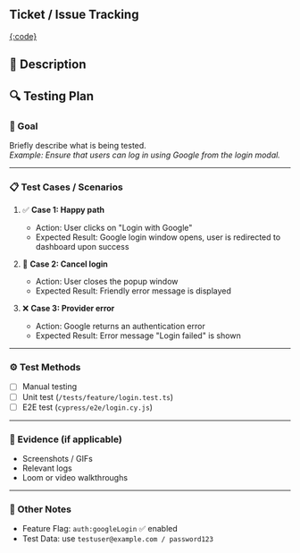 ## Ticket / Issue Tracking
<!-- Provide the ticket or issue number that this PR is addressing. -->
[{:code}](https://wakeuplabs.atlassian.net/browse/{:code})

## 📝 Description

## 🔍 Testing Plan

### 🎯 Goal
Briefly describe what is being tested.  
_Example: Ensure that users can log in using Google from the login modal._

---

### 📋 Test Cases / Scenarios

1. ✅ **Case 1: Happy path**
   - Action: User clicks on "Login with Google"
   - Expected Result: Google login window opens, user is redirected to dashboard upon success

2. 🧪 **Case 2: Cancel login**
   - Action: User closes the popup window
   - Expected Result: Friendly error message is displayed

3. ❌ **Case 3: Provider error**
   - Action: Google returns an authentication error
   - Expected Result: Error message "Login failed" is shown

---

### ⚙️ Test Methods
- [ ] Manual testing
- [ ] Unit test (`/tests/feature/login.test.ts`)
- [ ] E2E test (`cypress/e2e/login.cy.js`)

---

### 📸 Evidence (if applicable)
- Screenshots / GIFs
- Relevant logs
- Loom or video walkthroughs

---

### 🧩 Other Notes
- Feature Flag: `auth:googleLogin` ✅ enabled
- Test Data: use `testuser@example.com / password123`